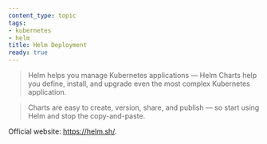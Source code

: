 ```yaml
---
content_type: topic
tags:
- kubernetes
- helm
title: Helm Deployment
ready: true
---
```


> Helm helps you manage Kubernetes applications — Helm Charts help you define, install, and upgrade even the most complex Kubernetes application.

> Charts are easy to create, version, share, and publish — so start using Helm and stop the copy-and-paste.

Official website: https://helm.sh/.